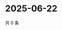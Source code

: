 # 2025-06-22

共 0 条

<!-- BEGIN ZHIHUQUESTIONS -->
<!-- 最后更新时间 Sun Jun 22 2025 15:11:23 GMT+0800 (China Standard Time) -->

<!-- END ZHIHUQUESTIONS -->

